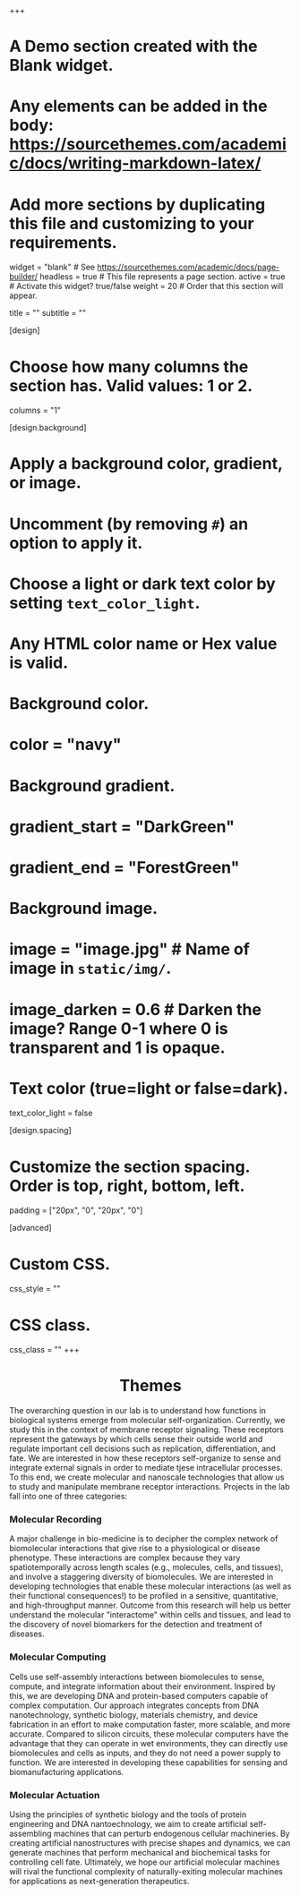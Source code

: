 +++
# A Demo section created with the Blank widget.
# Any elements can be added in the body: https://sourcethemes.com/academic/docs/writing-markdown-latex/
# Add more sections by duplicating this file and customizing to your requirements.

widget = "blank"  # See https://sourcethemes.com/academic/docs/page-builder/
headless = true  # This file represents a page section.
active = true  # Activate this widget? true/false
weight = 20  # Order that this section will appear.

title = ""
subtitle = ""

[design]
  # Choose how many columns the section has. Valid values: 1 or 2.
  columns = "1"

[design.background]
  # Apply a background color, gradient, or image.
  #   Uncomment (by removing `#`) an option to apply it.
  #   Choose a light or dark text color by setting `text_color_light`.
  #   Any HTML color name or Hex value is valid.

  # Background color.
  # color = "navy"
  
  # Background gradient.
  # gradient_start = "DarkGreen"
  # gradient_end = "ForestGreen"
  
  # Background image.
  # image = "image.jpg"  # Name of image in `static/img/`.
  # image_darken = 0.6  # Darken the image? Range 0-1 where 0 is transparent and 1 is opaque.

  # Text color (true=light or false=dark).
  text_color_light = false

[design.spacing]
  # Customize the section spacing. Order is top, right, bottom, left.
  padding = ["20px", "0", "20px", "0"]

[advanced]
 # Custom CSS. 
 css_style = ""
 
 # CSS class.
 css_class = ""
+++

<div style="text-align:center"><h1>Themes</h1></div>

The overarching question in our lab is to understand how functions in biological systems emerge from molecular self-organization. Currently, we study this in the context of membrane receptor signaling. These receptors represent the gateways by which cells sense their outside world and regulate important cell decisions such as replication, differentiation, and fate. We are interested in how these receptors self-organize to sense and integrate external signals in order to mediate tjese intracellular processes. To this end, we create molecular and nanoscale technologies that allow us to study and manipulate membrane receptor interactions. Projects in the lab fall into one of three categories:
 
<h3>Molecular Recording</h3>
A major challenge in bio-medicine is to decipher the complex network of biomolecular interactions that give rise to a physiological or disease phenotype. These interactions are complex because they vary spatiotemporally across length scales (e.g., molecules, cells, and tissues), and involve a staggering diversity of biomolecules. We are interested in developing technologies that enable these molecular interactions (as well as their functional consequences!) to be profiled in a sensitive, quantitative, and high-throughput manner. Outcome from this research will help us better understand the molecular "interactome" within cells and tissues, and lead to the discovery of novel biomarkers for the detection and treatment of diseases.

<h3>Molecular Computing</h3>
Cells use self-assembly interactions between biomolecules to sense, compute, and integrate information about their environment. Inspired by this, we are developing DNA and protein-based computers capable of complex computation. Our approach integrates concepts from DNA nanotechnology, synthetic biology, materials chemistry, and device fabrication in an effort to make computation faster, more scalable, and more accurate. Compared to silicon circuits, these molecular computers have the advantage that they can operate in wet environments, they can directly use biomolecules and cells as inputs, and they do not need a power supply to function. We are interested in developing these capabilities for sensing and biomanufacturing applications.

<h3>Molecular Actuation</h3>
Using the principles of synthetic biology and the tools of protein engineering and DNA nantoechnology, we aim to create artificial self-assembling machines that can perturb endogenous cellular machineries. By creating artificial nanostructures with precise shapes and dynamics, we can generate machines that perform mechanical and biochemical tasks for controlling cell fate. Ultimately, we hope our artificial molecular machines will rival the functional complexity of naturally-exiting molecular machines for applications as next-generation therapeutics.

